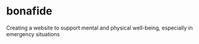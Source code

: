 # bonafide
Creating a website to support mental and physical well-being, especially in emergency situations
